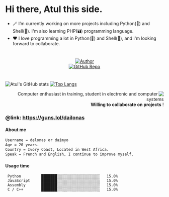 # Hi there, Atul this side.
 
- 🪄 I’m currently working on more projects including Python(🐍) and Shell(🐚). I'm also learning PHP(🖬) programming language.
- ♥️ I love programming a lot in Python(🐍) and Shell(🐚), and I'm looking forward to collaborate.<br>

#
<p align="center">
  <a href="https://github.com/dailonas"  target="_blank">
    <img align="center" src="https://img.shields.io/badge/Author-Atul-cyan" alt="Author">
  </a><br>
  <a href="https://github.com/A-Unix?tab=repositories"  target="_blank">
    <img align="center" src="https://img.shields.io/badge/GitHub_Repo-A--Unix-yellow" alt="GitHub Repo">
  </a><br>
</p>

#
![Atul's GitHub stats](https://github-readme-stats.vercel.app/api?username=dailonas&show_icons=true&theme=transparent)   [![Top Langs](https://github-readme-stats.vercel.app/api/top-langs/?username=dailonas&theme=transparent)](https://github.com/A-Unix/github-readme-stats)



<img align="right" src="https://media.giphy.com/media/M9gbBd9nbDrOTu1Mqx/giphy.gif">
<p align="right">
Computer enthusiast in training,
student in electronic and computer systems
<br/> <b>Willing to collaborate on projects</b> !
</p>

### @link: https://guns.lol/dailonas 


#### About me
```md
Username = delonas or daimyo 
Age = 20 years.
Country = Ivory Coast, Located in West Africa.
Speak = French and English, I continue to improve myself.
```

#### Usage time
```text
 Python         ███████░░░░░░░░░░░░░░░░░░░   15.0% 
 JavaScript     ███████░░░░░░░░░░░░░░░░░░░   15.0% 
 Assembly       ███████░░░░░░░░░░░░░░░░░░░   15.0%  
 C / C++        ███████░░░░░░░░░░░░░░░░░░░   15.0% 
```
